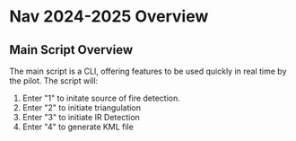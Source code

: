 # Nav 2024-2025 Overview

## Main Script Overview

The main script is a CLI, offering features to be used quickly in real time by the pilot. The script will:

1. Enter "1" to initate source of fire detection.
2. Enter "2" to initiate triangulation
3. Enter "3" to initiate IR Detection
4. Enter "4" to generate KML file

